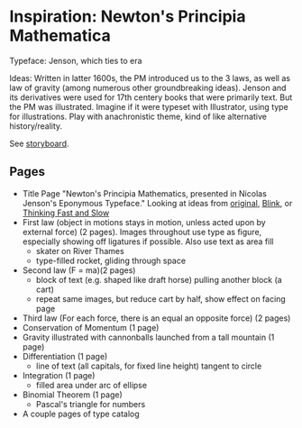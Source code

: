 # Inspiration: Newton's Principia Mathematica

Typeface: Jenson, which ties to era

Ideas: Written in latter 1600s, the PM introduced us to the 3 laws, as well as law of gravity (among numerous other groundbreaking ideas). Jenson and its derivatives were used for 17th centery books that were primarily text. But the PM was illustrated. Imagine if it were typeset with Illustrator, using type for illustrations. Play with anachronistic theme, kind of like alternative history/reality.

See [storyboard](https://github.com/pbenson/wcc/blob/master/GDT100/Handouts/PROJECTS/Typespecbook/TypeSpec%20Storyboard%20v1.JPG).

## Pages
* Title Page "Newton's Principia Mathematics, presented in Nicolas Jenson's Eponymous Typeface." Looking at ideas from [original](https://upload.wikimedia.org/wikipedia/commons/thumb/1/17/Prinicipia-title.png/220px-Prinicipia-title.png), [Blink](https://www.amazon.com/Blink-Power-Thinking-Without/dp/0316010669), or [Thinking Fast and Slow](https://www.amazon.com/Thinking-Fast-Slow-Daniel-Kahneman/dp/0374533555/ref=pd_lpo_sbs_14_t_1?_encoding=UTF8&psc=1&refRID=7FPG8A1TDZYK27S5D6YE)
* First law (object in motions stays in motion, unless acted upon by external force) (2 pages). Images throughout use type as figure, especially showing off ligatures if possible. Also use text as area fill
  * skater on River Thames
  * type-filled rocket, gliding through space
* Second law (F = ma)(2 pages)
  * block of text (e.g. shaped like draft horse) pulling another block (a cart)
  * repeat same images, but reduce cart by half, show effect on facing page
* Third law (For each force, there is an equal an opposite force) (2 pages)
* Conservation of Momentum (1 page)
* Gravity illustrated with cannonballs launched from a tall mountain  (1 page)
* Differentiation (1 page)
  * line of text (all capitals, for fixed line height) tangent to circle
* Integration (1 page)
  * filled area under arc of ellipse
* Binomial Theorem (1 page)
  * Pascal's triangle for numbers
* A couple pages of type catalog

